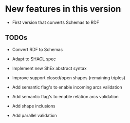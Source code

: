 New features in this version
============================

-   First version that converts Schemas to RDF

TODOs
-----

-   Convert RDF to Schemas

-   Adapt to SHACL spec

-   Implement new ShEx abstract syntax

-   Improve support closed/open shapes (remaining triples)

-   Add semantic flag's to enable incoming arcs validation

-   Add semantic flag's to enable relation arcs validation

-   Add shape inclusions

-   Add parallel validation

